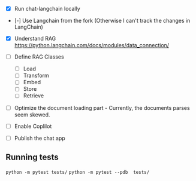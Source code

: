 - [x] Run chat-langchain locally
- [-] Use Langchain from the fork (Otherwise I can't track the changes in LangChain)
- [x] Understand RAG https://python.langchain.com/docs/modules/data_connection/
- [ ] Define RAG Classes
  - [ ] Load 
  - [ ] Transform
  - [ ] Embed
  - [ ] Store
  - [ ] Retrieve
- [ ] Optimize the document loading part - Currently, the documents parses seem skewed.
- [ ] Enable Coplilot
- [ ] Publish the chat app


## Running tests

`python -m pytest tests/`
`python -m pytest --pdb  tests/`